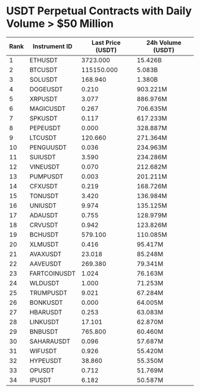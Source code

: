 # USDT Perpetual Contracts with Daily Volume > $50 Million

| Rank | Instrument ID | Last Price (USDT) | 24h Volume (USDT) |
|------|---------------|-------------------|-------------------|
| 1 | ETHUSDT | 3723.000 | 15.426B |
| 2 | BTCUSDT | 115150.000 | 5.083B |
| 3 | SOLUSDT | 168.940 | 1.380B |
| 4 | DOGEUSDT | 0.210 | 903.221M |
| 5 | XRPUSDT | 3.077 | 886.976M |
| 6 | MAGICUSDT | 0.267 | 706.635M |
| 7 | SPKUSDT | 0.117 | 617.233M |
| 8 | PEPEUSDT | 0.000 | 328.887M |
| 9 | LTCUSDT | 120.660 | 271.364M |
| 10 | PENGUUSDT | 0.036 | 234.963M |
| 11 | SUIUSDT | 3.590 | 234.286M |
| 12 | VINEUSDT | 0.070 | 212.682M |
| 13 | PUMPUSDT | 0.003 | 201.211M |
| 14 | CFXUSDT | 0.219 | 168.726M |
| 15 | TONUSDT | 3.420 | 136.984M |
| 16 | UNIUSDT | 9.974 | 135.125M |
| 17 | ADAUSDT | 0.755 | 128.979M |
| 18 | CRVUSDT | 0.942 | 123.826M |
| 19 | BCHUSDT | 579.100 | 110.085M |
| 20 | XLMUSDT | 0.416 | 95.417M |
| 21 | AVAXUSDT | 23.018 | 85.248M |
| 22 | AAVEUSDT | 269.380 | 79.341M |
| 23 | FARTCOINUSDT | 1.024 | 76.163M |
| 24 | WLDUSDT | 1.000 | 71.253M |
| 25 | TRUMPUSDT | 9.021 | 67.284M |
| 26 | BONKUSDT | 0.000 | 64.005M |
| 27 | HBARUSDT | 0.253 | 63.083M |
| 28 | LINKUSDT | 17.101 | 62.870M |
| 29 | BNBUSDT | 765.800 | 60.460M |
| 30 | SAHARAUSDT | 0.096 | 57.687M |
| 31 | WIFUSDT | 0.926 | 55.420M |
| 32 | HYPEUSDT | 38.860 | 55.350M |
| 33 | OPUSDT | 0.712 | 51.769M |
| 34 | IPUSDT | 6.182 | 50.587M |

